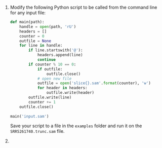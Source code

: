 1. Modify the following Python script to be called from the command line for any input file:
   ```python
   def main(path):
       handle = open(path, 'rU')
       headers = []
       counter = 0
       outfile = None
       for line in handle:
           if line.startswith('@'):
               headers.append(line)
               continue
           if counter % 10 == 0:
               if outfile:
                   outfile.close()
               # open new file
               outfile = open('slice{}.sam'.format(counter), 'w')
               for header in headers:
                   outfile.write(header)
           outfile.write(line)
           counter += 1
       outfile.close()
           
   main('input.sam')
   ```
   Save your script to a file in the `examples` folder and run it on the `SRR5261740.trunc.sam` file.
   
2. 
